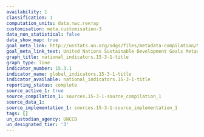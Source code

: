 ```yaml
---
availability: 1
classification: 1
computation_units: data.тыс.гектар
customisation: meta.customisation-3
data_non_statistical: false
data_show_map: true
goal_meta_link: http://unstats.un.org/sdgs/files/metadata-compilation/Metadata-Goal-15.pdf
goal_meta_link_text: United Nations Sustainable Development Goals Metadata (pdf 456kB)
graph_title: national_indicators.15-3-1-title
graph_type: line
indicator_number: 15.3.1
indicator_name: global_indicators.15-3-1-title
indicator_available: national_indicators.15-3-1-title
reporting_status: complete
source_active_1: true
source_compilation_1: sources.15-3-1-source_compilation_1
source_data_1:
source_implementation_1: sources.15-3-1-source_implementation_1
tags: []
un_custodian_agency: UNCCD
un_designated_tier: '3'
---
```

